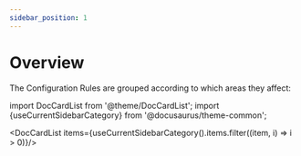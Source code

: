 ```yaml
---
sidebar_position: 1
---
```


# Overview

The Configuration Rules are grouped according to which areas they affect:

import DocCardList from '@theme/DocCardList';
import {useCurrentSidebarCategory} from '@docusaurus/theme-common';

<DocCardList items={useCurrentSidebarCategory().items.filter((item, i) => i > 0)}/>